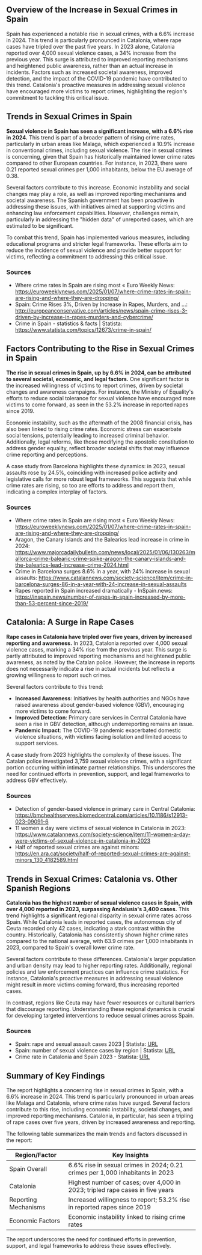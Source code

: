 ## Overview of the Increase in Sexual Crimes in Spain

Spain has experienced a notable rise in sexual crimes, with a 6.6% increase in 2024. This trend is particularly pronounced in Catalonia, where rape cases have tripled over the past five years. In 2023 alone, Catalonia reported over 4,000 sexual violence cases, a 34% increase from the previous year. This surge is attributed to improved reporting mechanisms and heightened public awareness, rather than an actual increase in incidents. Factors such as increased societal awareness, improved detection, and the impact of the COVID-19 pandemic have contributed to this trend. Catalonia's proactive measures in addressing sexual violence have encouraged more victims to report crimes, highlighting the region's commitment to tackling this critical issue.

## Trends in Sexual Crimes in Spain

**Sexual violence in Spain has seen a significant increase, with a 6.6% rise in 2024.** This trend is part of a broader pattern of rising crime rates, particularly in urban areas like Malaga, which experienced a 10.9% increase in conventional crimes, including sexual violence. The rise in sexual crimes is concerning, given that Spain has historically maintained lower crime rates compared to other European countries. For instance, in 2023, there were 0.21 reported sexual crimes per 1,000 inhabitants, below the EU average of 0.38.

Several factors contribute to this increase. Economic instability and social changes may play a role, as well as improved reporting mechanisms and societal awareness. The Spanish government has been proactive in addressing these issues, with initiatives aimed at supporting victims and enhancing law enforcement capabilities. However, challenges remain, particularly in addressing the "hidden data" of unreported cases, which are estimated to be significant.

To combat this trend, Spain has implemented various measures, including educational programs and stricter legal frameworks. These efforts aim to reduce the incidence of sexual violence and provide better support for victims, reflecting a commitment to addressing this critical issue.

### Sources
- Where crime rates in Spain are rising most « Euro Weekly News: https://euroweeklynews.com/2025/01/07/where-crime-rates-in-spain-are-rising-and-where-they-are-dropping/
- Spain: Crime Rises 3%, Driven by Increase in Rapes, Murders, and ...: http://europeanconservative.com/articles/news/spain-crime-rises-3-driven-by-increase-in-rapes-murders-and-cybercrime/
- Crime in Spain - statistics & facts | Statista: https://www.statista.com/topics/12673/crime-in-spain/

## Factors Contributing to the Rise in Sexual Crimes in Spain

**The rise in sexual crimes in Spain, up by 6.6% in 2024, can be attributed to several societal, economic, and legal factors.** One significant factor is the increased willingness of victims to report crimes, driven by societal changes and awareness campaigns. For instance, the Ministry of Equality's efforts to reduce social tolerance for sexual violence have encouraged more victims to come forward, as seen in the 53.2% increase in reported rapes since 2019. 

Economic instability, such as the aftermath of the 2008 financial crisis, has also been linked to rising crime rates. Economic stress can exacerbate social tensions, potentially leading to increased criminal behavior. Additionally, legal reforms, like those modifying the apostolic constitution to address gender equality, reflect broader societal shifts that may influence crime reporting and perceptions.

A case study from Barcelona highlights these dynamics: in 2023, sexual assaults rose by 24.5%, coinciding with increased police activity and legislative calls for more robust legal frameworks. This suggests that while crime rates are rising, so too are efforts to address and report them, indicating a complex interplay of factors.

### Sources
- Where crime rates in Spain are rising most « Euro Weekly News: https://euroweeklynews.com/2025/01/07/where-crime-rates-in-spain-are-rising-and-where-they-are-dropping/
- Aragon, the Canary Islands and the Balearics lead increase in crime in 2024: https://www.majorcadailybulletin.com/news/local/2025/01/06/130263/mallorca-crime-balearic-crime-spike-aragon-the-canary-islands-and-the-balearics-lead-increase-crime-2024.html
- Crime in Barcelona surges 8.6% in a year, with 24% increase in sexual assaults: https://www.catalannews.com/society-science/item/crime-in-barcelona-surges-86-in-a-year-with-24-increase-in-sexual-assaults
- Rapes reported in Spain increased dramatically - InSpain.news: https://inspain.news/number-of-rapes-in-spain-increased-by-more-than-53-percent-since-2019/

## Catalonia: A Surge in Rape Cases

**Rape cases in Catalonia have tripled over five years, driven by increased reporting and awareness.** In 2023, Catalonia reported over 4,000 sexual violence cases, marking a 34% rise from the previous year. This surge is partly attributed to improved reporting mechanisms and heightened public awareness, as noted by the Catalan police. However, the increase in reports does not necessarily indicate a rise in actual incidents but reflects a growing willingness to report such crimes.

Several factors contribute to this trend:

- **Increased Awareness**: Initiatives by health authorities and NGOs have raised awareness about gender-based violence (GBV), encouraging more victims to come forward.
- **Improved Detection**: Primary care services in Central Catalonia have seen a rise in GBV detection, although underreporting remains an issue.
- **Pandemic Impact**: The COVID-19 pandemic exacerbated domestic violence situations, with victims facing isolation and limited access to support services.

A case study from 2023 highlights the complexity of these issues. The Catalan police investigated 3,759 sexual violence crimes, with a significant portion occurring within intimate partner relationships. This underscores the need for continued efforts in prevention, support, and legal frameworks to address GBV effectively.

### Sources
- Detection of gender-based violence in primary care in Central Catalonia: https://bmchealthservres.biomedcentral.com/articles/10.1186/s12913-023-09091-6
- 11 women a day were victims of sexual violence in Catalonia in 2023: https://www.catalannews.com/society-science/item/11-women-a-day-were-victims-of-sexual-violence-in-catalonia-in-2023
- Half of reported sexual crimes are against minors: https://en.ara.cat/society/half-of-reported-sexual-crimes-are-against-minors_130_4182589.html

## Trends in Sexual Crimes: Catalonia vs. Other Spanish Regions

**Catalonia has the highest number of sexual violence cases in Spain, with over 4,000 reported in 2023, surpassing Andalusia's 3,400 cases.** This trend highlights a significant regional disparity in sexual crime rates across Spain. While Catalonia leads in reported cases, the autonomous city of Ceuta recorded only 42 cases, indicating a stark contrast within the country. Historically, Catalonia has consistently shown higher crime rates compared to the national average, with 63.9 crimes per 1,000 inhabitants in 2023, compared to Spain's overall lower crime rate.

Several factors contribute to these differences. Catalonia's larger population and urban density may lead to higher reporting rates. Additionally, regional policies and law enforcement practices can influence crime statistics. For instance, Catalonia's proactive measures in addressing sexual violence might result in more victims coming forward, thus increasing reported cases.

In contrast, regions like Ceuta may have fewer resources or cultural barriers that discourage reporting. Understanding these regional dynamics is crucial for developing targeted interventions to reduce sexual crimes across Spain.

### Sources
- Spain: rape and sexual assault cases 2023 | Statista: [URL](https://www.statista.com/statistics/1488319/number-of-sexual-assault-with-penetration-cases-in-spain/)
- Spain: number of sexual violence cases by region | Statista: [URL](https://www.statista.com/statistics/1488382/number-of-sexual-violence-reported-to-the-authorities-spain-region/)
- Crime rate in Catalonia and Spain 2023 - Statista: [URL](https://www.statista.com/statistics/1445821/crime-rate-in-catalonia-and-spain/)

## Summary of Key Findings

The report highlights a concerning rise in sexual crimes in Spain, with a 6.6% increase in 2024. This trend is particularly pronounced in urban areas like Malaga and Catalonia, where crime rates have surged. Several factors contribute to this rise, including economic instability, societal changes, and improved reporting mechanisms. Catalonia, in particular, has seen a tripling of rape cases over five years, driven by increased awareness and reporting.

The following table summarizes the main trends and factors discussed in the report:

| Region/Factor       | Key Insights                                                                 |
|---------------------|------------------------------------------------------------------------------|
| Spain Overall       | 6.6% rise in sexual crimes in 2024; 0.21 crimes per 1,000 inhabitants in 2023|
| Catalonia           | Highest number of cases; over 4,000 in 2023; tripled rape cases in five years|
| Reporting Mechanisms| Increased willingness to report; 53.2% rise in reported rapes since 2019     |
| Economic Factors    | Economic instability linked to rising crime rates                            |

The report underscores the need for continued efforts in prevention, support, and legal frameworks to address these issues effectively.